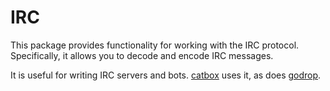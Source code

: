 # IRC
This package provides functionality for working with the IRC protocol.
Specifically, it allows you to decode and encode IRC messages.

It is useful for writing IRC servers and bots.
[catbox](https://github.com/horgh/catbox) uses it, as does
[godrop](https://github.com/horgh/godrop).
